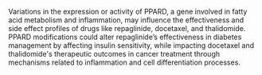 Variations in the expression or activity of PPARD, a gene involved in fatty acid metabolism and inflammation, may influence the effectiveness and side effect profiles of drugs like repaglinide, docetaxel, and thalidomide. PPARD modifications could alter repaglinide’s effectiveness in diabetes management by affecting insulin sensitivity, while impacting docetaxel and thalidomide's therapeutic outcomes in cancer treatment through mechanisms related to inflammation and cell differentiation processes.